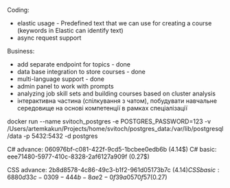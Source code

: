 Coding:
- elastic usage - Predefined text that we  can use for creating a course (keywords in Elastic can identify text)
- async request support

Business:
- add separate endpoint for topics - done
- data base integration to store courses - done
- multi-language support - done
- admin panel to work with prompts
- analyzing job skill sets and building courses based on cluster analysis
- інтерактивна частина (спілкування з чатом), побудувати навчальне середовище на основі компетенції в рамках спеціалізації

docker run --name svitoch_postgres -e POSTGRES_PASSWORD=123 -v /Users/artemkakun/Projects/home/svitoch/postgres_data:/var/lib/postgresql/data -p 5432:5432 -d postgres


C# advance: 060976bf-c081-422f-9cd5-1bcbee0edb6b (4.14$)
C# basic: eee71480-5977-410c-8328-2af6127a909f (0.27$)

CSS advance: 2b8d8578-4c86-49c3-b1f2-961d05173b7c (4.14$)
CSS basic:  6880d33c-0309-444b-8ae2-0f39a0570f57 (0.27$)